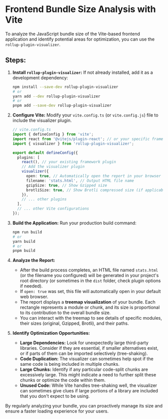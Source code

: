 # Frontend Bundle Size Analysis with Vite

To analyze the JavaScript bundle size of the Vite-based frontend application and identify potential areas for optimization, you can use the `rollup-plugin-visualizer`.

## Steps:

1.  **Install `rollup-plugin-visualizer`:**
    If not already installed, add it as a development dependency:
    ```bash
    npm install --save-dev rollup-plugin-visualizer
    # or
    yarn add --dev rollup-plugin-visualizer
    # or
    pnpm add --save-dev rollup-plugin-visualizer
    ```

2.  **Configure Vite:**
    Modify your `vite.config.ts` (or `vite.config.js`) file to include the visualizer plugin.

    ```typescript
    // vite.config.ts
    import { defineConfig } from 'vite';
    import react from '@vitejs/plugin-react'; // or your specific framework plugin
    import { visualizer } from 'rollup-plugin-visualizer';

    export default defineConfig({
      plugins: [
        react(), // your existing framework plugin
        // Add the visualizer plugin
        visualizer({
          open: true, // Automatically open the report in your browser after build
          filename: 'stats.html', // Output HTML file name
          gzipSize: true, // Show Gzipped size
          brotliSize: true, // Show Brotli compressed size (if applicable)
        }),
        // ... other plugins
      ],
      // ... other Vite configurations
    });
    ```

3.  **Build the Application:**
    Run your production build command:
    ```bash
    npm run build
    # or
    yarn build
    # or
    pnpm build
    ```

4.  **Analyze the Report:**
    *   After the build process completes, an HTML file named `stats.html` (or the filename you configured) will be generated in your project's root directory (or sometimes in the `dist` folder, check plugin options if needed).
    *   If `open: true` was set, this file will automatically open in your default web browser.
    *   The report displays a **treemap visualization** of your bundle. Each rectangle represents a module or chunk, and its size is proportional to its contribution to the overall bundle size.
    *   You can interact with the treemap to see details of specific modules, their sizes (original, Gzipped, Brotli), and their paths.

5.  **Identify Optimization Opportunities:**
    *   **Large Dependencies:** Look for unexpectedly large third-party libraries. Consider if they are essential, if smaller alternatives exist, or if parts of them can be imported selectively (tree-shaking).
    *   **Code Duplication:** The visualizer can sometimes help spot if the same code is being included in multiple chunks.
    *   **Large Chunks:** Identify if any particular code-split chunks are excessively large. This might indicate a need to further split these chunks or optimize the code within them.
    *   **Unused Code:** While Vite handles tree-shaking well, the visualizer can sometimes give clues if large portions of a library are included that you don't expect to be using.

By regularly analyzing your bundle, you can proactively manage its size and ensure a faster loading experience for your users.
